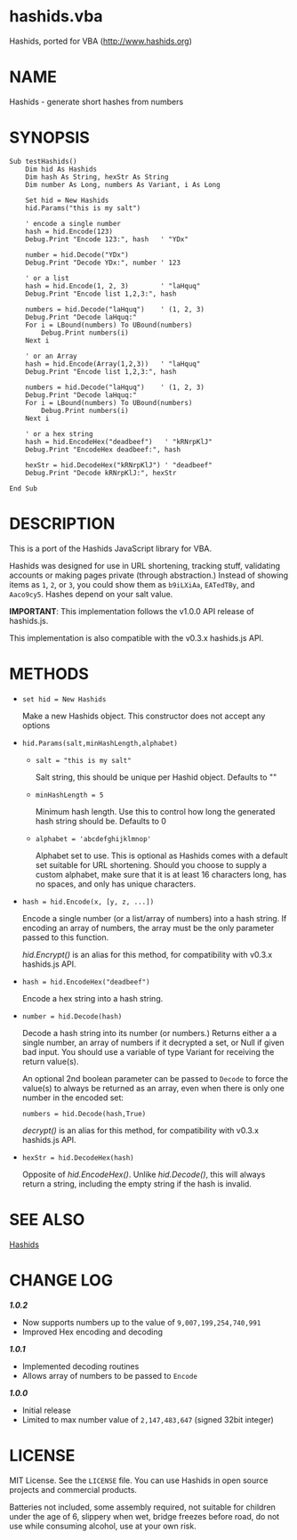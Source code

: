 # hashids.vba
Hashids, ported for VBA (http://www.hashids.org)

# NAME

Hashids - generate short hashes from numbers

# SYNOPSIS

    Sub testHashids()
        Dim hid As Hashids
        Dim hash As String, hexStr As String
        Dim number As Long, numbers As Variant, i As Long
    
        Set hid = New Hashids
        hid.Params("this is my salt")
    
        ' encode a single number
        hash = hid.Encode(123)          
        Debug.Print "Encode 123:", hash   ' "YDx"
    
        number = hid.Decode("YDx")      
        Debug.Print "Decode YDx:", number ' 123
    
        ' or a list
        hash = hid.Encode(1, 2, 3)        ' "laHquq"
        Debug.Print "Encode list 1,2,3:", hash
    
        numbers = hid.Decode("laHquq")    ' (1, 2, 3)
        Debug.Print "Decode laHquq:"
        For i = LBound(numbers) To UBound(numbers)
            Debug.Print numbers(i)
        Next i
    
        ' or an Array
        hash = hid.Encode(Array(1,2,3))   ' "laHquq"
        Debug.Print "Encode list 1,2,3:", hash

        numbers = hid.Decode("laHquq")    ' (1, 2, 3)
        Debug.Print "Decode laHquq:"
        For i = LBound(numbers) To UBound(numbers)
            Debug.Print numbers(i)
        Next i
        
        ' or a hex string
        hash = hid.EncodeHex("deadbeef")   ' "kRNrpKlJ"
        Debug.Print "EncodeHex deadbeef:", hash

        hexStr = hid.DecodeHex("kRNrpKlJ") ' "deadbeef"
        Debug.Print "Decode kRNrpKlJ:", hexStr
        
    End Sub

# DESCRIPTION

This is a port of the Hashids JavaScript library for VBA.

Hashids was designed for use in URL shortening, tracking stuff,
validating accounts or making pages private (through abstraction.)
Instead of showing items as `1`, `2`, or `3`, you could show them as
`b9iLXiAa`, `EATedTBy`, and `Aaco9cy5`.  Hashes depend on your salt
value.

**IMPORTANT**: This implementation follows the v1.0.0 API release of
hashids.js.

This implementation is also compatible with the v0.3.x hashids.js API.

# METHODS

- `set hid = New Hashids`

    Make a new Hashids object.  This constructor does not accept any options

- `hid.Params(salt,minHashLength,alphabet)`

    - `salt = "this is my salt"`

        Salt string, this should be unique per Hashid object. Defaults to ""

    - `minHashLength = 5`

        Minimum hash length.  Use this to control how long the generated hash
        string should be. Defaults to 0

    - `alphabet = 'abcdefghijklmnop'`

        Alphabet set to use.  This is optional as Hashids comes with a default
        set suitable for URL shortening.  Should you choose to supply a custom
        alphabet, make sure that it is at least 16 characters long, has no
        spaces, and only has unique characters.

- `hash = hid.Encode(x, [y, z, ...])`

    Encode a single number (or a list/array of numbers) into a hash
    string. If encoding an array of numbers, the array must be the only 
    parameter passed to this function.

    _hid.Encrypt()_ is an alias for this method, for compatibility with v0.3.x
    hashids.js API.

- `hash = hid.EncodeHex("deadbeef")`

    Encode a hex string into a hash string.

- `number = hid.Decode(hash)`

    Decode a hash string into its number (or numbers.)  Returns either a
    a single number, an array of numbers if it decrypted a set, or Null if 
    given bad input. You should use a variable of type Variant for receiving the 
    return value(s).
    
    An optional 2nd boolean parameter can be passed to `Decode` to force the value(s) to 
    always be returned as an array, even when there is only one number in the encoded set:
    
    `numbers = hid.Decode(hash,True)`

    _decrypt()_ is an alias for this method, for compatibility with v0.3.x
    hashids.js API.

- `hexStr = hid.DecodeHex(hash)`

    Opposite of _hid.EncodeHex()_.  Unlike _hid.Decode()_, this will always
    return a string, including the empty string if the hash is invalid.

# SEE ALSO

[Hashids](http://www.hashids.org)

# CHANGE LOG

***1.0.2***
- Now supports numbers up to the value of `9,007,199,254,740,991`
- Improved Hex encoding and decoding

***1.0.1***
- Implemented decoding routines
- Allows array of numbers to be passed to `Encode`

***1.0.0***
- Initial release
- Limited to max number value of `2,147,483,647` (signed 32bit integer)

# LICENSE

MIT License. See the `LICENSE` file. You can use Hashids in open source projects and commercial products.

Batteries not included, some assembly required, not 
suitable for children under the age of 6, slippery when wet, bridge freezes
before road, do not use while consuming alcohol, use at your own risk.

